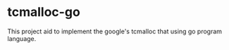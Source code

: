 # tcmalloc-go
This project aid to implement  the google's tcmalloc  that using go program language.
